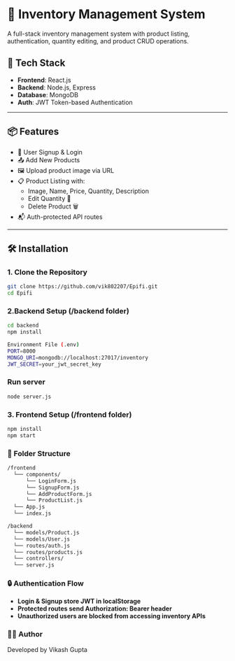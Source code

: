 # 🛒 Inventory Management System

A full-stack inventory management system with product listing, authentication, quantity editing, and product CRUD operations.

## 🚀 Tech Stack

- **Frontend**: React.js
- **Backend**: Node.js, Express
- **Database**: MongoDB
- **Auth**: JWT Token-based Authentication

---

## 📦 Features

- 🔐 User Signup & Login
- 📤 Add New Products
- 🖼️ Upload product image via URL
- 📋 Product Listing with:
  - Image, Name, Price, Quantity, Description
  - Edit Quantity 📝
  - Delete Product 🗑️
- 📬 Auth-protected API routes

---

## 🛠️ Installation

### 1. Clone the Repository

```bash
git clone https://github.com/vik802207/Epifi.git
cd Epifi
```
### 2.Backend Setup (/backend folder)
```bash
cd backend
npm install

Environment File (.env)
PORT=8000
MONGO_URI=mongodb://localhost:27017/inventory
JWT_SECRET=your_jwt_secret_key
```
### Run server
```bash
node server.js
```
### 3. Frontend Setup (/frontend folder)
```bash
npm install
npm start
```
### 📂 Folder Structure
```bash
/frontend
  └── components/
      └── LoginForm.js
      └── SignupForm.js
      └── AddProductForm.js
      └── ProductList.js
  └── App.js
  └── index.js

/backend
  └── models/Product.js
  └── models/User.js
  └── routes/auth.js
  └── routes/products.js
  └── controllers/
  └── server.js
```
### 🔒 Authentication Flow
- **Login & Signup store JWT in localStorage**
- **Protected routes send Authorization: Bearer <token> header**
- **Unauthorized users are blocked from accessing inventory APIs**
### 👨‍💻 Author
Developed by Vikash Gupta





